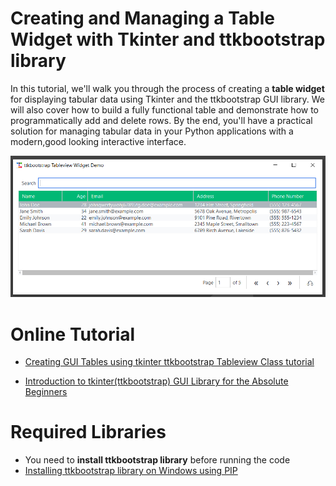# Creating and Managing a Table Widget with Tkinter and ttkbootstrap library

In this tutorial, we'll walk you through the process of creating a **table widget** for displaying tabular data using Tkinter and the ttkbootstrap GUI library. We will also cover how to build a fully functional table and demonstrate how to programmatically add and delete rows. By the end, you'll have a practical solution for managing tabular data in your Python applications with a modern,good looking interactive interface.

![How to create a Python tkinter ttkbootstrap table for displaying data](/Images/tkinter-ttkbootstrap-table-creation-tutorial.jpg)

# Online Tutorial

- [Creating GUI Tables using tkinter ttkbootstrap Tableview Class tutorial](https://www.xanthium.in/create-gui-table-widget-tkinter-using-ttkbootstrap-tableview-class-tutorial)

- [Introduction to tkinter(ttkbootstrap) GUI Library for the Absolute Beginners](https://www.xanthium.in/short-concise-tutorial-python-gui-design-using-tkinter-ttkbootstrap-beginners)


# Required Libraries

- You need to **install ttkbootstrap library** before running the code
- [Installing ttkbootstrap library on Windows using PIP](https://www.youtube.com/watch?v=amsQOwXZvpo)

